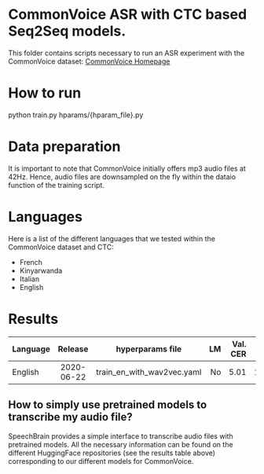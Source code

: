 # CommonVoice ASR with CTC based Seq2Seq models.
This folder contains scripts necessary to run an ASR experiment with the CommonVoice dataset: [CommonVoice Homepage](https://commonvoice.mozilla.org/)

# How to run
python train.py hparams/{hparam_file}.py

# Data preparation
It is important to note that CommonVoice initially offers mp3 audio files at 42Hz. Hence, audio files are downsampled on the fly within the dataio function of the training script.

# Languages
Here is a list of the different languages that we tested within the CommonVoice dataset and CTC:
- French
- Kinyarwanda
- Italian
- English

# Results

| Language | Release | hyperparams file | LM | Val. CER | Val. WER | Test CER | Test WER | HuggingFace link | Model link | GPUs |
| ------------- |:-------------:|:---------------------------:| -----:| -----:| -----:| -----:| -----:| :-----------:| :-----------:| :-----------:|
| English | 2020-06-22 | train_en_with_wav2vec.yaml | No | 5.01 | 12.57 | 7.32 | 15.58 | Not Avail. | [model]() | 2xV100 32GB |

## How to simply use pretrained models to transcribe my audio file?

SpeechBrain provides a simple interface to transcribe audio files with pretrained models. All the necessary information can be found on the different HuggingFace repositories (see the results table above) corresponding to our different models for CommonVoice.
